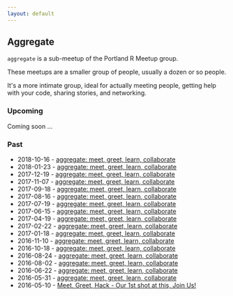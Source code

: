 ```yaml
---
layout: default
---
```


## Aggregate

`aggregate` is a sub-meetup of the Portland R Meetup group.

These meetups are a smaller group of people, usually a dozen or so people.

It's a more intimate group, ideal for actually meeting people,
getting help with your code, sharing stories, and networking.

### Upcoming

Coming soon ...

### Past

* 2018-10-16 - [aggregate: meet, greet, learn, collaborate](https://www.meetup.com/portland-r-user-group/events/253818426/)
* 2018-01-23 - [aggregate: meet, greet, learn, collaborate](https://www.meetup.com/portland-r-user-group/events/245709001/)
* 2017-12-19 - [aggregate: meet, greet, learn, collaborate](https://www.meetup.com/portland-r-user-group/events/245289388/)
* 2017-11-07 - [aggregate: meet, greet, learn, collaborate](https://www.meetup.com/portland-r-user-group/events/244320932/)
* 2017-09-18 - [aggregate: meet, greet, learn, collaborate](https://www.meetup.com/portland-r-user-group/events/242827377/)
* 2017-08-16 - [aggregate: meet, greet, learn, collaborate](https://www.meetup.com/portland-r-user-group/events/241883694/)
* 2017-07-19 - [aggregate: meet, greet, learn, collaborate](https://www.meetup.com/portland-r-user-group/events/240995059/)
* 2017-06-15 - [aggregate: meet, greet, learn, collaborate](https://www.meetup.com/portland-r-user-group/events/240454471/)
* 2017-04-19 - [aggregate: meet, greet, learn, collaborate](https://www.meetup.com/portland-r-user-group/events/238569772/)
* 2017-02-22 - [aggregate: meet, greet, learn, collaborate](https://www.meetup.com/portland-r-user-group/events/236220667/)
* 2017-01-18 - [aggregate: meet, greet, learn, collaborate](https://www.meetup.com/portland-r-user-group/events/236220667/)
* 2016-11-10 - [aggregate: meet, greet, learn, collaborate](http://www.meetup.com/portland-r-user-group/events/235130167/)
* 2016-10-18 - [aggregate: meet, greet, learn, collaborate](http://www.meetup.com/portland-r-user-group/events/234177763/)
* 2016-08-24 - [aggregate: meet, greet, learn, collaborate](http://www.meetup.com/portland-r-user-group/events/233121100/)
* 2016-08-02 - [aggregate: meet, greet, learn, collaborate](http://www.meetup.com/portland-r-user-group/events/232134520/)
* 2016-06-22 - [aggregate: meet, greet, learn, collaborate](http://www.meetup.com/portland-r-user-group/events/231720260/)
* 2016-05-31 - [aggregate: meet, greet, learn, collaborate](http://www.meetup.com/portland-r-user-group/events/231057729/)
* 2016-05-10 - [Meet, Greet, Hack - Our 1st shot at this, Join Us!](http://www.meetup.com/portland-r-user-group/events/230627770/)
